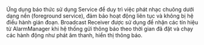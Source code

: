 Ứng dụng báo thức sử dụng Service để duy trì việc phát nhạc chuông dưới dạng nền (foreground service),
đảm bảo hoạt động liên tục và không bị hệ điều hành gián đoạn. 
Broadcast Receiver được sử dụng để nhận các tín hiệu từ AlarmManager
khi hệ thống gửi thông báo theo thời gian đã đặt và chạy các hành động như phát âm thanh, hiển thị thông báo.
